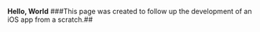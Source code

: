 **Hello, World**
###This page was created to follow up the development of an iOS app from a scratch.##

